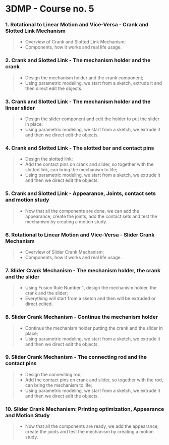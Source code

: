 # 3DMP - Course no. 5

### 1. Rotational to Linear Motion and Vice-Versa - Crank and Slotted Link Mechanism
> - Overview of Crank and Slotted Link Mechanism;
> - Components, how it works and real life usage.
### 2. Crank and Slotted Link - The mechanism holder and the crank
> - Design the mechanism holder and the crank component;
> - Using parametric modeling, we start from a sketch, extrude it and then direct edit the objects.
### 3. Crank and Slotted Link - The mechanism holder and the linear slider
> - Design the slider component and edit the holder to put the slider in place;
> - Using parametric modeling, we start from a sketch, we extrude it and then we direct edit the objects.
### 4. Crank and Slotted Link - The slotted bar and contact pins
> - Design the slotted link;
> - Add the contact pins on crank and slider, so together with the slotted link, can bring the mechanism to life;
> - Using parametric modeling, we start from a sketch, we extrude it and then we direct edit the objects.
### 5. Crank and Slotted Link - Appearance, Joints, contact sets and motion study
> - Now that all the components are done, we can add the appearance, create the joints, add the contact sets and test the mechanism by creating a motion study.
### 6. Rotational to Linear Motion and Vice-Versa - Slider Crank Mechanism
> - Overview of Slider Crank Mechanism;
> - Components, how it works and real life usage.
### 7. Slider Crank Mechanism - The mechanism holder, the crank and the slider
> - Using Fusion Rule Number 1, design the mechanism holder, the crank and the slider;
> - Everything will start from a sketch and then will be extruded or direct edited.
### 8. Slider Crank Mechanism - Continue the mechanism holder
> - Continue the mechanism holder putting the crank and the slider in place;
> - Using parametric modeling, we start from a sketch, we extrude it and then we direct edit the objects.
### 9. Slider Crank Mechanism - The connecting rod and the contact pins
> - Design the connecting rod;
> - Add the contact pins on crank and slider, so together with the rod, can bring the mechanism to life;
> - Using parametric modeling, we start from a sketch, we extrude it and then we direct edit the objects.
### 10. Slider Crank Mechanism: Printing optimization, Appearance and Motion Study
> - Now that all the components are ready, we add the appearance, create the joints and test the mechanism by creating a motion study.
